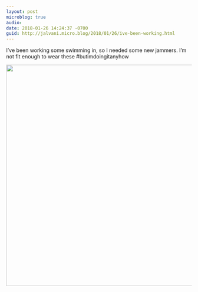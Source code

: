 ```yaml
---
layout: post
microblog: true
audio: 
date: 2018-01-26 14:24:37 -0700
guid: http://jalvani.micro.blog/2018/01/26/ive-been-working.html
---
```

I’ve been working some swimming in, so I needed some new jammers. I’m not fit enough to wear these #butimdoingitanyhow

<img src="http://micro.jehanalvani.com/uploads/2018/c56254a29a.jpg" width="576" height="600" />
